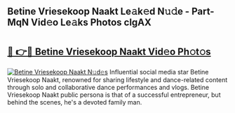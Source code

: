 ## Betine Vriesekoop Naakt Le𝚊k𝚎d N𝚞𝚍e - Part-MqN Vid𝚎o Le𝚊ks Photos clgAX

# <h2><a href="http://fb5n4te.evod.top/?m=Betine+Vriesekoop+Naakt">🔗 👉🔴 Betine Vriesekoop Naakt Vid𝚎o Ph𝚘t𝚘s</a></h2>

[![Betine Vriesekoop Naakt N𝚞d𝚎s](https://i.imgur.com/8V9OHl7.gif)](http://fb5n4te.evod.top/?m=Betine+Vriesekoop+Naakt)
Influential social media star Betine Vriesekoop Naakt, renowned for sharing lifestyle and dance-related content through solo and collaborative dance performances and vlogs. Betine Vriesekoop Naakt public persona is that of a successful entrepreneur, but behind the scenes, he's a devoted family man. 
